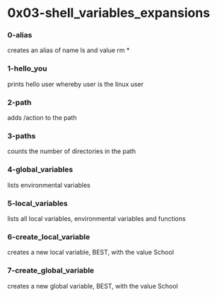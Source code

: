 # 0x03-shell_variables_expansions

### 0-alias
creates an alias of name ls and value rm *

### 1-hello_you
prints hello user whereby user is the
linux user

### 2-path
adds /action to the path

### 3-paths
counts the number of directories in the path

### 4-global_variables
lists environmental variables

### 5-local_variables
lists all local variables, environmental variables and functions

### 6-create_local_variable
creates a new local variable, BEST, with the value School

### 7-create_global_variable
creates a new global variable, BEST, with the value School

